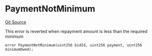 # PaymentNotMinimum
[Git Source](https://github.com/teller-protocol/teller-protocol-v2/blob/f4bf5a00ae7113b0344876c13db9b3dd705154f6/contracts/TellerV2.sol)

This error is reverted when repayment amount is less than the required minimum


```solidity
error PaymentNotMinimum(uint256 bidId, uint256 payment, uint256 minimumOwed);
```

